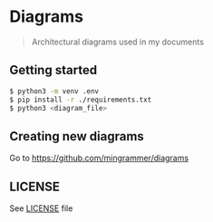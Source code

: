 # Diagrams
> Architectural diagrams used in my documents

## Getting started

```bash
$ python3 -m venv .env
$ pip install -r ./requirements.txt
$ python3 <diagram_file>
```

## Creating new diagrams

Go to https://github.com/mingrammer/diagrams

## LICENSE

See [LICENSE](https://github.com/jaswdr/diagrams/blob/master/LICENSE) file

